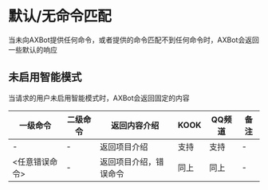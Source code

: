 # 默认/无命令匹配

当未向AXBot提供任何命令，或者提供的命令匹配不到任何命令时，AXBot会返回一些默认的响应

## 未启用智能模式

当请求的用户未启用智能模式时，AXBot会返回固定的内容

| 一级命令     | 二级命令 | 返回内容介绍      | KOOK | QQ频道 | 备注 |
|----------|------|-------------|------|------|----| 
| -        | -    | 返回项目介绍      | 支持   | 支持   | -  |
| <任意错误命令> | -    | 返回项目介绍，错误命令 | 同上   | 同上   | -  |